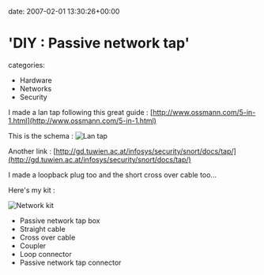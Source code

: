 


date: 2007-02-01 13:30:26+00:00


# 'DIY : Passive network tap'

categories:
- Hardware
- Networks
- Security


I made a lan tap following this great guide : [http://www.ossmann.com/5-in-1.html](http://www.ossmann.com/5-in-1.html)

This is the schema :
![Lan tap](https://blog.wains.be/images/lan_tap.gif)

Another link : [http://gd.tuwien.ac.at/infosys/security/snort/docs/tap/](http://gd.tuwien.ac.at/infosys/security/snort/docs/tap/)

I made a loopback plug too and the short cross over cable too...

Here's my kit :



![Network kit](https://blog.wains.be/images/network_kit.jpg)
- Passive network tap box
- Straight cable
- Cross over cable
- Coupler
- Loop connector
- Passive network tap connector
